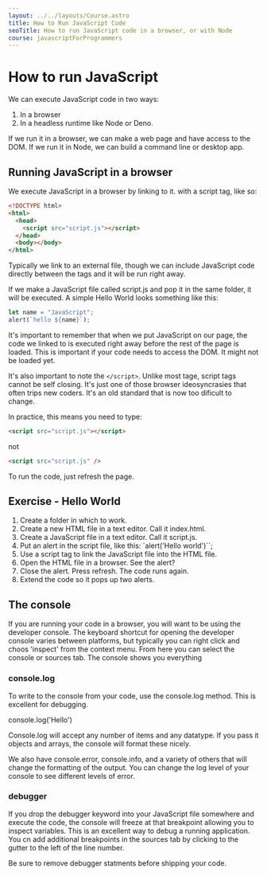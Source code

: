 ```yaml
---
layout: ../../layouts/Course.astro
title: How to Run JavaScript Code
seoTitle: How to run JavaScript code in a browser, or with Node
course: javascriptForProgrammers
---
```


# How to run JavaScript

We can execute JavaScript code in two ways:

1. In a browser
2. In a headless runtime like Node or Deno.

If we run it in a browser, we can make a web page and have access to the DOM. If we run it in Node, we can build a command line or desktop app.

## Running JavaScript in a browser

We execute JavaScript in a browser by linking to it. with a script tag, like so:

```html
<!DOCTYPE html>
<html>
  <head>
    <script src="script.js"></script>
  </head>
  <body></body>
</html>
```

Typically we link to an external file, though we can include JavaScript code directly between the <script></script> tags and it will be run right away.

If we make a JavaScript file called script.js and pop it in the same folder, it will be executed. A simple Hello World looks something like this:

```js
let name = "JavaScript";
alert(`hello ${name}`);
```

It's important to remember that when we put JavaScript on our page, the code we linked to is executed right away before the rest of the page is loaded. This is important if your code needs to access the DOM. It might not be loaded yet.

It's also important to note the `</script>`. Unlike most tage, script tags cannot be self closing. It's just one of those browser ideosyncrasies that often trips new coders. It's an old standard that is now too dificult to change.

In practice, this means you need to type:

```html
<script src="script.js"></script>
```

not

```html
<script src="script.js" />
```

To run the code, just refresh the page.

<div class="exercise">

## Exercise - Hello World

1. Create a folder in which to work.
2. Create a new HTML file in a text editor. Call it index.html.
3. Create a JavaScript file in a text editor. Call it script.js.
4. Put an alert in the script file, like this: `alert('Hello world')``;
5. Use a script tag to link the JavaScript file into the HTML file.
6. Open the HTML file in a browser. See the alert?
7. Close the alert. Press refresh. The code runs again.
8. Extend the code so it pops up two alerts.

</div>

## The console

If you are running your code in a browser, you will want to be using the developer console. The keyboard shortcut for opening the developer console varies between platforms, but typically you can right click and choos 'inspect' from the context menu. From here you can select the console or sources tab. The console shows you everything

### console.log

To write to the console from your code, use the console.log method. This is excellent for debugging.

console.log('Hello')

Console.log will accept any number of items and any datatype. If you pass it objects and arrays, the console will format these nicely.

We also have console.error, console.info, and a variety of others that will change the formatting of the output. You can change the log level of your console to see different levels of error.

### debugger

If you drop the debugger keyword into your JavaScript file somewhere and execute the code, the console will freeze at that breakpoint allowing you to inspect variables. This is an excellent way to debug a running application. You cn add additional breakpoints in the sources tab by clicking to the gutter to the left of the line number.

Be sure to remove debugger statments before shipping your code.
